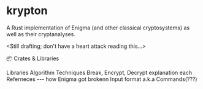 # krypton
A Rust implementation of Enigma (and other classical cryptosystems) as well as their cryptanalyses.

<Still drafting; don't have a heart attack reading this...>

📦 Crates & Libraries


Libraries
Algorithm
Techniques
Break, Encrypt, Decrypt explanation each
Referneces --- how Enigma got brokenn
Input format a.k.a Commands(???)
